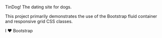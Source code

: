 TinDog! The dating site for dogs. 

This project primarily demonstrates the use of the Bootstrap fluid container and responsive grid CSS classes.

I ❤️ Bootstrap


